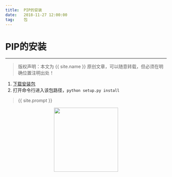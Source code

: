 ```yaml
---              
title:  PIP的安装
date:   2018-11-27 12:00:00
tag:    包
---
```

# PIP的安装

***
> 版权声明：本文为 {{ site.name }} 原创文章，可以随意转载，但必须在明确位置注明出处！

1. <a href="https://pypi.org/project/pip/#files">下载安装包</a>
2. 打开命令行进入该包路径，`python setup.py install`







> {{ site.prompt }}

<div  align="center">
<img src="https://rengui520.github.io/images/wechart.jpg" width = "200" height = "200"/>